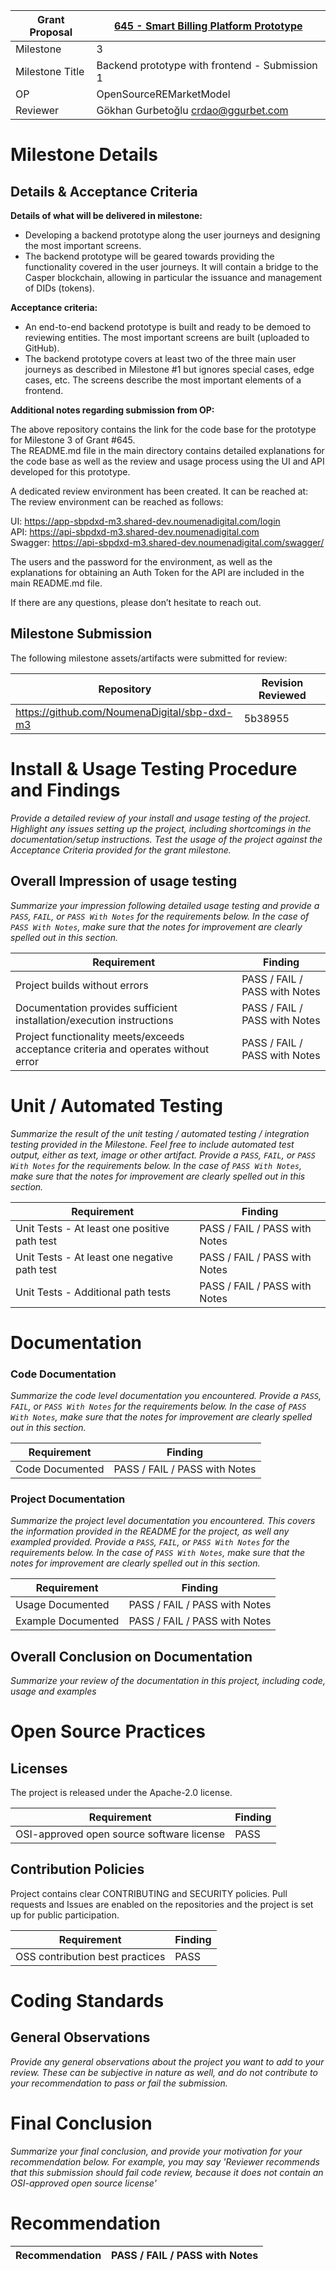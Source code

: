 Grant Proposal | [645 - Smart Billing Platform Prototype](https://portal.devxdao.com/public-proposals/645)
------------ | -------------
Milestone | 3
Milestone Title | Backend prototype with frontend - Submission 1
OP | OpenSourceREMarketModel
Reviewer | Gökhan Gurbetoğlu <crdao@ggurbet.com>

# Milestone Details

## Details & Acceptance Criteria

**Details of what will be delivered in milestone:**

- Developing a backend prototype along the user journeys and designing the most important screens.
- The backend prototype will be geared towards providing the functionality covered in the user journeys. It will contain a bridge to the Casper blockchain, allowing in particular the issuance and management of DIDs (tokens).

**Acceptance criteria:**

- An end-to-end backend prototype is built and ready to be demoed to reviewing entities. The most important screens are built (uploaded to GitHub).
- The backend prototype covers at least two of the three main user journeys as described in Milestone #1 but ignores special cases, edge cases, etc. The screens describe the most important elements of a frontend.

**Additional notes regarding submission from OP:**

The above repository contains the link for the code base for the prototype for Milestone 3 of Grant #645.  
The README.md file in the main directory contains detailed explanations for the code base as well as the review and usage process using the UI and API developed for this prototype.

A dedicated review environment has been created. It can be reached at:
The review environment can be reached as follows:

UI: https://app-sbpdxd-m3.shared-dev.noumenadigital.com/login  
API: https://api-sbpdxd-m3.shared-dev.noumenadigital.com  
Swagger: https://api-sbpdxd-m3.shared-dev.noumenadigital.com/swagger/

The users and the password for the environment, as well as the explanations for obtaining an Auth Token for the API are included in the main README.md file.

If there are any questions, please don’t hesitate to reach out.

## Milestone Submission

The following milestone assets/artifacts were submitted for review:

Repository | Revision Reviewed
------------ | -------------
https://github.com/NoumenaDigital/sbp-dxd-m3 | 5b38955


# Install & Usage Testing Procedure and Findings

_Provide a detailed review of your install and usage testing of the project. Highlight any issues setting up the project,
including shortcomings in the documentation/setup instructions. Test the usage of the project against the Acceptance Criteria
provided for the grant milestone._

## Overall Impression of usage testing

_Summarize your impression following detailed usage testing and provide a `PASS`, `FAIL`, or `PASS With Notes` for the requirements
below. In the case of `PASS With Notes`, make sure that the notes for improvement are clearly spelled out in this section._

Requirement | Finding
------------ | -------------
Project builds without errors | PASS / FAIL / PASS with Notes
Documentation provides sufficient installation/execution instructions | PASS / FAIL / PASS with Notes
Project functionality meets/exceeds acceptance criteria and operates without error | PASS / FAIL / PASS with Notes


# Unit / Automated Testing

_Summarize the result of the unit testing / automated testing / integration testing provided in the Milestone. Feel free to include
automated test output, either as text, image or other artifact. Provide a `PASS`, `FAIL`, or `PASS With Notes` for the requirements
below. In the case of `PASS With Notes`, make sure that the notes for improvement are clearly spelled out in this section._

Requirement | Finding
------------ | -------------
Unit Tests - At least one positive path test | PASS / FAIL / PASS with Notes
Unit Tests - At least one negative path test | PASS / FAIL / PASS with Notes
Unit Tests - Additional path tests | PASS / FAIL / PASS with Notes


# Documentation

### Code Documentation

_Summarize the code level documentation you encountered. Provide a `PASS`, `FAIL`, or `PASS With Notes` for the requirements
below. In the case of `PASS With Notes`, make sure that the notes for improvement are clearly spelled out in this section._

Requirement | Finding
------------ | -------------
Code Documented | PASS / FAIL / PASS with Notes

### Project Documentation

_Summarize the project level documentation you encountered. This covers the information provided in the README for the project, 
as well any exampled provided. Provide a `PASS`, `FAIL`, or `PASS With Notes` for the requirements
below. In the case of `PASS With Notes`, make sure that the notes for improvement are clearly spelled out in this section._

Requirement | Finding
------------ | -------------
Usage Documented | PASS / FAIL / PASS with Notes
Example Documented | PASS / FAIL / PASS with Notes

## Overall Conclusion on Documentation

_Summarize your review of the documentation in this project, including code, usage and examples_


# Open Source Practices

## Licenses

The project is released under the Apache-2.0 license.

Requirement | Finding
------------ | -------------
OSI-approved open source software license | PASS

## Contribution Policies

Project contains clear CONTRIBUTING and SECURITY policies. Pull requests and Issues are enabled on the repositories and the project is set up for public participation.

Requirement | Finding
------------ | -------------
OSS contribution best practices | PASS


# Coding Standards

## General Observations

_Provide any general observations about the project you want to add to your review. These can be subjective in nature as well, and do not
contribute to your recommendation to pass or fail the submission._


# Final Conclusion

_Summarize your final conclusion, and provide your motivation for your recommendation below. For example, you may say 'Reviewer recommends that this
submission should fail code review, because it does not contain an OSI-approved open source license'_


# Recommendation

Recommendation | PASS / FAIL / PASS with Notes
------------ | -------------
